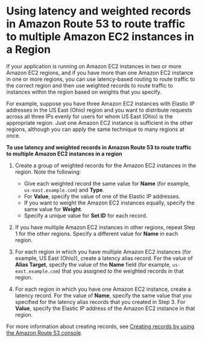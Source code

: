 # Using latency and weighted records in Amazon Route 53 to route traffic to multiple Amazon EC2 instances in a Region<a name="TutorialLBRMultipleEC2InRegion"></a>

If your application is running on Amazon EC2 instances in two or more Amazon EC2 regions, and if you have more than one Amazon EC2 instance in one or more regions, you can use latency\-based routing to route traffic to the correct region and then use weighted records to route traffic to instances within the region based on weights that you specify\. 

For example, suppose you have three Amazon EC2 instances with Elastic IP addresses in the US East \(Ohio\) region and you want to distribute requests across all three IPs evenly for users for whom US East \(Ohio\) is the appropriate region\. Just one Amazon EC2 instance is sufficient in the other regions, although you can apply the same technique to many regions at once\.<a name="TutorialLBRMultipleEC2InRegionProcedure"></a>

**To use latency and weighted records in Amazon Route 53 to route traffic to multiple Amazon EC2 instances in a region**

1. Create a group of weighted records for the Amazon EC2 instances in the region\. Note the following:
   + Give each weighted record the same value for **Name** \(for example, `us-east.example.com`\) and **Type**\. 
   + For **Value**, specify the value of one of the Elastic IP addresses\. 
   + If you want to weight the Amazon EC2 instances equally, specify the same value for **Weight**\.
   + Specify a unique value for **Set ID** for each record\.

1. If you have multiple Amazon EC2 instances in other regions, repeat Step 1 for the other regions\. Specify a different value for **Name** in each region\.

1. For each region in which you have multiple Amazon EC2 instances \(for example, US East \(Ohio\)\), create a latency alias record\. For the value of **Alias Target**, specify the value of the **Name** field \(for example, `us-east.example.com`\) that you assigned to the weighted records in that region\. 

1. For each region in which you have one Amazon EC2 instance, create a latency record\. For the value of **Name**, specify the same value that you specified for the latency alias records that you created in Step 3\. For **Value**, specify the Elastic IP address of the Amazon EC2 instance in that region\.

For more information about creating records, see [Creating records by using the Amazon Route 53 console](resource-record-sets-creating.md)\.